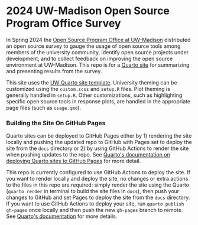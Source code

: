 # 2024 UW-Madison Open Source Program Office Survey

In Spring 2024 the [Open Source Program Office at UW-Madison](https://ospo.wisc.edu/) distributed an open source survey to gauge the usage of open source tools among members of the university community, identify open source projects under development, and to collect feedback on improving the open source environment at UW-Madison. This repo is for a [Quarto site](https://quarto.org/) for summarizing and presenting results from the survey.

This site uses the [UW Quarto site template](https://github.com/UW-Madison-DSI/uw_quarto_site_template). University theming can be customized using the `custom.scss` and `setup.R` files. Plot theming is generally handled in `setup.R`. Other customizations, such as highlighting specific open source tools in response plots, are handled in the appropriate page files (such as `usage.qmd`).

### Building the Site On GitHub Pages

Quarto sites can be deployed to GitHub Pages either by 1) rendering the site locally and pushing the updated repo to GitHub with Pages set to deploy the site from the `docs` directory or 2) by using GitHub Actions to render the site when pushing updates to the repo. See [Quarto's documentation on deploying Quarto sites to GitHub Pages](https://quarto.org/docs/publishing/github-pages.html#publish-command) for more detail.

This repo is currently configured to use GitHub Actions to deploy the site. If you want to render locally and deploy the site, no changes or extra actions to the files in this repo are required: simply render the site using the Quarto (`quarto render` in terminal to build the site files in `docs`), then push your changes to GitHub and set Pages to deploy the site from the `docs` directory. If you want to use GitHub Actions to deploy your site, run `quarto publish gh-pages` once locally and then push the new `gh-pages` branch to remote. See [Quarto's documentation](https://quarto.org/docs/publishing/github-pages.html#github-action) for more details.